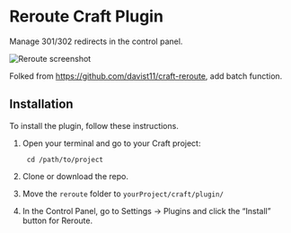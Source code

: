 # Reroute Craft Plugin

Manage 301/302 redirects in the control panel.

![Reroute screenshot](http://cl.ly/image/3m471U0O0Z10/Screen%20Shot%202013-12-10%20at%208.04.19%20AM.png)

Folked from https://github.com/davist11/craft-reroute, add batch function.

## Installation

To install the plugin, follow these instructions.

1. Open your terminal and go to your Craft project:

        cd /path/to/project

2. Clone or download the repo.

3. Move the `reroute` folder to `yourProject/craft/plugin/`

3. In the Control Panel, go to Settings → Plugins and click the “Install” button for Reroute.